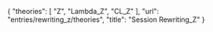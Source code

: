 {
    "theories": [
        "Z",
        "Lambda_Z",
        "CL_Z"
    ],
    "url": "entries/rewriting_z/theories",
    "title": "Session Rewriting_Z"
}